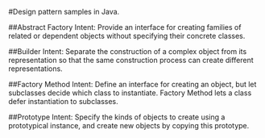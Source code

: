 
#Design pattern samples in Java.


##Abstract Factory
Intent: Provide an interface for creating families of related or dependent objects without specifying their concrete classes.


##Builder
Intent: Separate the construction of a complex object from its representation so that the same construction process can create different representations.


##Factory Method
Intent: Define an interface for creating an object, but let subclasses decide which class to instantiate. Factory Method lets a class defer instantiation to subclasses.

##Prototype
Intent: Specify the kinds of objects to create using a prototypical instance, and create new objects by copying this prototype.
